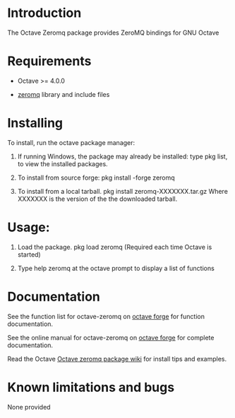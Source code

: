 Introduction
============

The Octave Zeromq package provides ZeroMQ bindings for GNU Octave

Requirements
============

* Octave >= 4.0.0

* [zeromq](https://zeromq.org) library and include files 


Installing
==========

To install, run the octave package manager:

1. If running Windows, the package may already be installed:
   type pkg list, to view the installed packages.

2. To install from source forge:
   pkg install -forge zeromq

3. To install from a local tarball.
   pkg install zeromq-XXXXXXX.tar.gz
   Where XXXXXXX is the version of the the downloaded tarball.

Usage:
======

1. Load the package.
   pkg load zeromq
   (Required each time Octave is started)

2. Type help zeromq at the octave prompt to display a list of functions

Documentation
==============

See the function list for octave-zeromq on [octave forge](https://octave.sourceforge.io/zeromq/overview.html) for function documentation.

See the online manual for octave-zeromq on [octave forge](https://octave.sourceforge.io/zeromq/package_doc/) for complete documentation.

Read the Octave [Octave zeromq package wiki](https://wiki.octave.org/Zeromq_package) for install tips and examples.

Known limitations and bugs
==========================

None provided
